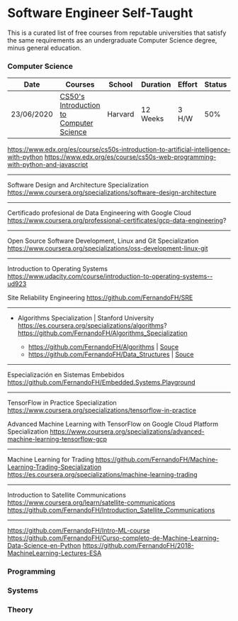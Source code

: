 # Software Engineer Self-Taught

This is a curated list of free courses from reputable universities that satisfy the same requirements as an undergraduate Computer Science degree, minus general education.

### Computer Science

|Date | Courses	|School	| Duration | 	Effort | Status | Repo | 
|---- | ------- |-------|--------- | ------- | ------ |------ | 
|23/06/2020 | [CS50's Introduction to Computer Science](https://www.edx.org/es/course/cs50s-introduction-to-computer-science) | Harvard | 12 Weeks | 3 H/W | 50% | [CS50](https://github.com/FernandoFH/CS50_Introduction-to-Computer-Science)

https://www.edx.org/es/course/cs50s-introduction-to-artificial-intelligence-with-python
https://www.edx.org/es/course/cs50s-web-programming-with-python-and-javascript

----
Software Design and Architecture Specialization
https://www.coursera.org/specializations/software-design-architecture


----
Certificado profesional de Data Engineering with Google Cloud
https://www.coursera.org/professional-certificates/gcp-data-engineering?

----
Open Source Software Development, Linux and Git Specialization
https://www.coursera.org/specializations/oss-development-linux-git

----
Introduction to Operating Systems
https://www.udacity.com/course/introduction-to-operating-systems--ud923

Site Reliability Engineering
https://github.com/FernandoFH/SRE

----
* Algorithms Specialization | Stanford University https://es.coursera.org/specializations/algorithms?
https://github.com/FernandoFH/Algorithms_Specialization

  * https://github.com/FernandoFH/Algorithms |  [Souce](https://www.khanacademy.org/computing/computer-science/algorithms)
  * https://github.com/FernandoFH/Data_Structures |   [Souce](https://www.hackerrank.com/domains/data-structures)
  
 ----
 Especialización en Sistemas Embebidos
 https://github.com/FernandoFH/Embedded.Systems.Playground


----
TensorFlow in Practice Specialization
https://www.coursera.org/specializations/tensorflow-in-practice

Advanced Machine Learning with TensorFlow on Google Cloud Platform Specialization
https://www.coursera.org/specializations/advanced-machine-learning-tensorflow-gcp

----
Machine Learning for Trading
https://github.com/FernandoFH/Machine-Learning-Trading-Specialization
https://es.coursera.org/specializations/machine-learning-trading

----
Introduction to Satellite Communications
https://www.coursera.org/learn/satellite-communications
https://github.com/FernandoFH/Introduction_Satellite_Communications



----
https://github.com/FernandoFH/Intro-ML-course
https://github.com/FernandoFH/Curso-completo-de-Machine-Learning-Data-Science-en-Python
https://github.com/FernandoFH/2018-MachineLearning-Lectures-ESA

### Programming
### Systems
### Theory
